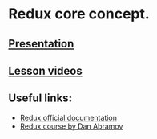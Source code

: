 # Redux core concept.

## [Presentation](https://slides.com/aleh_lipski/deck-199132)

## [Lesson videos](https://disk.yandex.ru/i/_Hazetn7M7Xqjg)

## Useful links:
* [Redux official documentation](https://redux.js.org/)
* [Redux course by Dan Abramov](https://egghead.io/courses/getting-started-with-redux)
